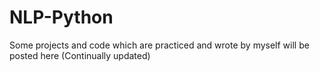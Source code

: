 # NLP-Python
Some projects and code which are practiced and wrote by myself will be posted here (Continually updated)
